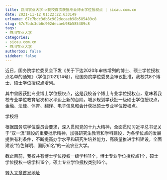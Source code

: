 ```yaml
---
title: 四川农业大学->我校首次获批专业博士学位授权点 | sicau.com.cn
date: 2021-11-12 01:22:22.633149
urlname: 67c7bdc3db6c902decaeb98b585489c8
slug: 67c7bdc3db6c902decaeb98b585489c8
tags: 
- 四川农业大学
categories:
- sicau.com.cn
- 四川农业大学
authorbox: false
sidebar: false
---
```

近日，国务院学位委员会下发《关于下达2020年审核增列的博士、硕士学位授权点名单的通知》（学位[2021]14号），经国务院学位委员会审议批准，我校共8个博士、硕士学位授权点增列。

其中兽医获批专业博士学位授权点，这是我校首个博士专业学位授权点，意味着我校专业学位教育层次和水平迈上新的台阶。城乡规划学获批一级硕士学位授权点，金融、法律、体育、翻译、电子信息和会计获批硕士专业学位授权点。

学校将
<!--more-->
根据国务院学位委员会要求，深入贯彻党的十九大精神，全面贯彻习近平总书记关于“双一流”建设的重要批示精神，加强研究生教育和学科建设，为各学位点的发展提供有利条件，不断提高办学水平和研究生培养能力，高质量推进学科建设，全面建设“特色鲜明、国际知名”的一流农业大学。

截止目前，我校共有博士学位授权一级学科11个，博士专业学位授权点1个，硕士学位授权一级学科19个，硕士专业学位授权类别16个。



[转入文章首发地址](https://news.sicau.edu.cn/info/1078/65406.htm)